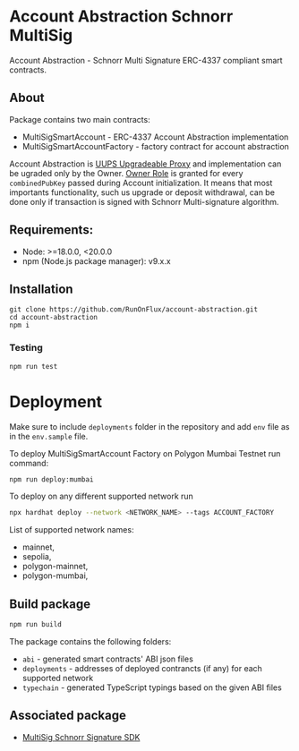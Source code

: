 # Account Abstraction Schnorr MultiSig

Account Abstraction - Schnorr Multi Signature ERC-4337 compliant smart contracts.

## About
Package contains two main contracts:
* MultiSigSmartAccount - ERC-4337 Account Abstraction implementation
* MultiSigSmartAccountFactory - factory contract for account abstraction

Account Abstraction is [UUPS Upgradeable Proxy](https://docs.openzeppelin.com/contracts/5.x/api/proxy#UUPSUpgradeable) and implementation can be ugraded only by the Owner.
[Owner Role](https://docs.openzeppelin.com/contracts/5.x/api/access#AccessControl) is granted for every `combinedPubKey` passed during Account initialization. It means that most importants functionality, such us upgrade or deposit withdrawal, can be done only if transaction is signed with Schnorr Multi-signature algorithm. 


## Requirements:

* Node: >=18.0.0, <20.0.0
* npm (Node.js package manager): v9.x.x

## Installation

```
git clone https://github.com/RunOnFlux/account-abstraction.git
cd account-abstraction
npm i
```

### Testing
```
npm run test
```

# Deployment

Make sure to include `deployments` folder in the repository and add `env` file as in the `env.sample` file.

To deploy MultiSigSmartAccount Factory on Polygon Mumbai Testnet run command: 

```bash
npm run deploy:mumbai
```

To deploy on any different supported network run
```bash
npx hardhat deploy --network <NETWORK_NAME> --tags ACCOUNT_FACTORY
```
List of supported network names:
  * mainnet,
  * sepolia,
  * polygon-mainnet,
  * polygon-mumbai,


## Build package

```bash
npm run build
```

The package contains the following folders:
* `abi` - generated smart contracts' ABI json files
* `deployments` - addresses of deployed contrancts (if any) for each supported network
* `typechain` - generated TypeScript typings based on the given ABI files

## Associated package
* [MultiSig Schnorr Signature SDK](https://www.npmjs.com/package/aa-schnorr-multisig-sdk)